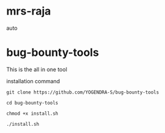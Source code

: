 # mrs-raja
auto
# bug-bounty-tools

This is the all in one tool

installation command 

```
git clone https://github.com/YOGENDRA-S/bug-bounty-tools 
```
```
cd bug-bounty-tools 
```
```
chmod +x install.sh 
```
```
./install.sh 
```
